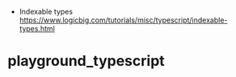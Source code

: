 - Indexable types
https://www.logicbig.com/tutorials/misc/typescript/indexable-types.html
# playground_typescript
